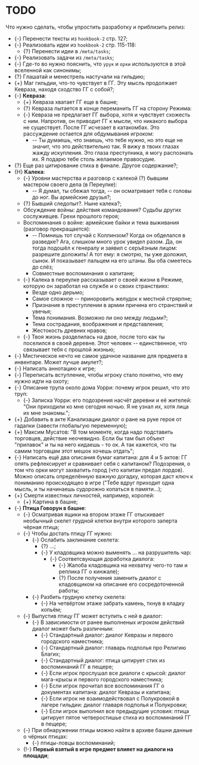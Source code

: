 # TODO
Что нужно сделать, чтобы упростить разработку и приблизить релиз:

   * {-} Перенести тексты из `hookbook-2` стр. 127;
   * {-} Реализовать идеи из `hookbook-2` стр. 115-118:
      * {?} Перенести идеи в `/meta/tasks`;
   * {-} Реализовать задачи из `/meta/tasks`;
   * {-} Где-то во нужно пояснить, что `урук` и `орки` используются в этой вселенной как синонимы;
   * {?} Глашатай и менестрель настучали на гильдию;
   * {+} Маг гильдии, что-то чувствует в ГГ. Эту мысль продолжает Кевраза, находя сходство ГГ с собой?;
   * {-} **Кевраза**:
      * {+} Кевраза хватает ГГ еще в башне;
      * {?} Кевраза пытается в конце переманить ГГ на сторону Режима:
      * {-} Кевраза не предлагает ГГ выбора, хотя и чувствует схожесть с ним. Напротив, он приводит ГГ к мысли, что никакого выбора не существует. После ГГ исчезает в катакомбах. Это рассуждение остается для обдумывания игроком:
         * -- Ты думаешь, что знаешь, что тебе нужно, но это еще не значит, что это действительно так. Я вижу в твоих глазах жажду искупления. Это глаза преступника, я могу распознать их. Я подарю тебе столь желаемое правосудие.
   * {?} Еще раз цитирование стиха в финале. Другое содержание?;
   * {H} **Калека**:
      * {-} Уровни мастерства и разговор с калекой (?) бывшим мастером своего дела (в Переулке):
         * -- Я думал, ты сбежал тогда, -- он осматривает тебя с головы до ног. Вы армейские друзья?;
      * {?} Бывший следопыт?. Ныне калека?;
      * Обсуждение войны: действия командования? Судьбы других сослуживцев. Грехи прошлого героя;
      * Воспоминания о войне: армейские байки и тема выживания (разговор прекращается):
         * -- Помнишь тот случай с Коллинзом? Когда он обделался в разведке? Ага, слишком много урок увидел разом. Да, он тогда подошёл к генералу и заявил с серъёзным лицом: разрешите доложить! А тот ему: я смотрю, ты уже доложил, сынок. И показывает пальцем на его штаны. Вы оба смеетесь до слёз;
         * Совместные воспоминания о капитане;
      * {-} Калека в переулке рассказывает о своей жизни в Режиме, которую он заработал на службе и о своих странствиях:
         * Везде одно дерьмо;
         * Самое сложное -- приноровить желудок к местной стрярпне;
         * Признание в преступлении в армии причина его странствий и увечья;
         * Тема понимания. Возможно ли оно между людьми?;
         * Тема сострадания, воображения и представления;
         * Жестокость древних нравов;
      * {-} Твоя жизнь разделилась на двое, после того как ты поселился в своей деревне. Этот человек -- единственное, что связывает тебя с прошлой жизнью;
   * {-} Мистическое нечто не самое удачное название для предмета в инвентаре. Может лучше амулет?;
   * {-} Написать аннотацию к игре;
   * {-} Переписать вступление, чтобы игроку стало понятно, что ему нужно идти на охоту;
   * {-} Описание трупа около дома Уорри: почему игрок решил, что это труп:
       * {-} Записка Уорри: его подозрения насчёт деревни и её жителей: "Они приходили ко мне сегодня ночью. Я не узнал их, хотя лица их мне знакомы.";
   * {+} Добавить в акте Канализации диалог о ране на руке героя от гадалки (завести глобальгую переменную);
   * {+} Максим Мусатов: "В том моменте, когда надо подставить торговцев, действие неочевидно. Если бы там был объект "прилавок" и ты на него кидаешь - то ок. А так кажется, что ты самим торговцам этот мешок хочешь отдать";
   * {-} Написать ещё два описания бумаг капитана: для 4 и 5 актов: ГГ опять рефлексирует и сравнивает себя с капитаном? Подозрения, о том что орки могут захватить город (что капитан предал лордов). Можно описать определённую важную догадку, которая даст ключ к пониманию происходящео в игре ("Тебе вдруг приходит одна мысль, и ты начинаешь судорожно копаться в памяти...);
   * {+} Смерти известных личностей, например, королей:
      * {+} Картина в башне;
   * {-} **Птица Говорун в башне**:
      * {-} Осматривая ящики на втором этаже ГГ отыскивает необычный скелет грудной клетки внутри которого заперта чёрная птица;
      * {-} Чтобы достать птицу ГГ нужно:
         * {-} Ослабить заклинание скелета:
            * {?} ...;
            * {-} У кладовщика можно выменять ... на разрушитель чар:
               * {-} Соответсвующая доработка диалога:
                  * {-} Жалоба кладовщика на нехватку чего-то там и реплика ГГ о кинжале);
                  * {?} После получения заменить диалог с кладовщиком на описание его сосредоточенной работы;
         * {-} Разбить грудную клетку скелета:
            * {-} На четвёртом этаже забрать камень, ткнув в кладку копьём;
      * {-} Выпустив птицу ГГ может вступить с ней в диалог:
         * {-} В зависимости от ранее выполненых игроком действий диалог может быть различным:
            * {-} Стандартный диалог: диалог Кевразы и первого городского наместника;
            * {-} Стандартный диалог: главарь подполья про Религию Благих;
            * {-} Стандартный диалог: птица цитирует стих из воспоминаний ГГ в пещере;
            * {-} Если игрок прослушал все диалоги с крысой: диалог мага-крысы и первого городского наместника;
            * {-} Если игрок прочитал все воспоминания ГГ о документах капитана: диалог Кевразы и капитана;
            * {-} Если игрок не взаимодействовал с Полукровкой в лагере гильдии: диалог главаря подполья и Полукровки;
            * {-} Если игрок выполнил все предыдущие условия: птица цитирует пятое четверостишье стиха из воспоминаний ГГ в пещере;
      * {-} При обнаружении птицы можно найти в архиве башни данные о чёрных птицах:
         * {-} птицы-ловцы воспоминаний;
      * {!-} **Первый взятый в игре предмет влияет на диалоги на площади**;
